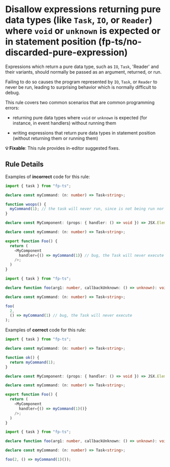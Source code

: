 # Disallow expressions returning pure data types (like `Task`, `IO`, or `Reader`) where `void` or `unknown` is expected or in statement position (fp-ts/no-discarded-pure-expression)

Expressions which return a pure data type, such as `IO`, `Task`, 'Reader' and
their variants, should normally be passed as an argument, returned, or run.

Failing to do so causes the program represented by `IO`, `Task`, or `Reader` to
never be run, leading to surprising behavior which is normally difficult to
debug.

This rule covers two common scenarios that are common programming errors:

- returning pure data types where `void` or `unknown` is expected (for instance,
  in event handlers) without running them

- writing expressions that return pure data types in statement position (without
  returning them or running them)

**💡 Fixable**: This rule provides in-editor suggested fixes.

## Rule Details

Examples of **incorrect** code for this rule:

```ts
import { task } from "fp-ts";

declare const myCommand: (n: number) => Task<string>;

function woops() {
  myCommand(1); // the task will never run, since is not being run nor returned
}
```

```ts
declare const MyComponent: (props: { handler: () => void }) => JSX.Element;

declare const myCommand: (n: number) => Task<string>;

export function Foo() {
  return (
    <MyComponent
      handler={() => myCommand(1)} // bug, the Task will never execute
    />;
  )
}
```

```ts
import { task } from "fp-ts";

declare function foo(arg1: number, callbackUnknown: () => unknown): void;

declare const myCommand: (n: number) => Task<string>;

foo(
  2,
  () => myCommand(1) // bug, the Task will never execute
);
```

Examples of **correct** code for this rule:

```ts
import { task } from "fp-ts";

declare const myCommand: (n: number) => Task<string>;

function ok() {
  return myCommand(1);
}
```

```ts
declare const MyComponent: (props: { handler: () => void }) => JSX.Element;

declare const myCommand: (n: number) => Task<string>;

export function Foo() {
  return (
    <MyComponent
      handler={() => myCommand(1)()}
    />;
  )
}
```

```ts
import { task } from "fp-ts";

declare function foo(arg1: number, callbackUnknown: () => unknown): void;

declare const myCommand: (n: number) => Task<string>;

foo(2, () => myCommand(1)());
```
